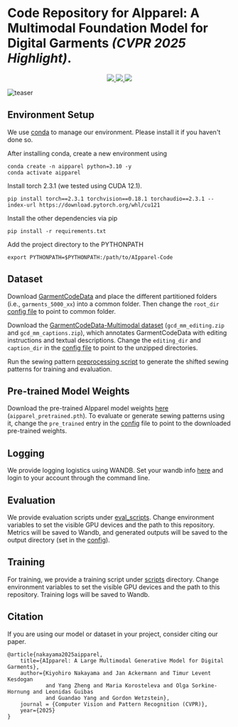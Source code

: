 # Code Repository for AIpparel: A Multimodal Foundation Model for Digital Garments _(CVPR 2025 Highlight)_. 
<p align="center">
  <a href='[https://arxiv.org/abs/2405.04533](https://arxiv.org/abs/2412.03937)'>
    <img src='https://img.shields.io/badge/Arxiv-2405.04533-A42C25?style=flat&logo=arXiv&logoColor=A42C25'>
  </a>
  <a href='https://georgenakayama.github.io/AIpparel/'>
  <img src='https://img.shields.io/badge/Project-Page-pink?style=flat&logo=Google%20chrome&logoColor=pink'>
  </a>
  <a href='https://huggingface.co/georgeNakayama/AIpparel'>
  <img src='https://img.shields.io/badge/%F0%9F%A4%97%20Hugging%20Face-Model-blue'>
  </a>
</p>

![teaser](assets/imgs/teaser.jpg)

## Environment Setup
We use [conda](https://docs.conda.io/projects/conda/en/latest/user-guide/install/index.html) to manage our environment. Please install it if you haven't done so. 

After installing conda, create a new environment using 
```
conda create -n aipparel python=3.10 -y 
conda activate aipparel
```
Install torch 2.3.1 (we tested using CUDA 12.1). 
```
pip install torch==2.3.1 torchvision==0.18.1 torchaudio==2.3.1 --index-url https://download.pytorch.org/whl/cu121
```
Install the other dependencies via pip 
```
pip install -r requirements.txt
```
Add the project directory to the PYTHONPATH 
```
export PYTHONPATH=$PYTHONPATH:/path/to/AIpparel-Code
```

## Dataset 


Download [GarmentCodeData](https://www.research-collection.ethz.ch/handle/20.500.11850/673889) and place the different partitioned folders (i.e., `garments_5000_xx`) into a common folder. Then change the `root_dir` [config file](configs/data_wrapper/dataset/gcd_mm.yaml) to point to common folder. 

Download the [GarmentCodeData-Multimodal dataset](https://huggingface.co/georgeNakayama/AIpparel) (`gcd_mm_editing.zip` and `gcd_mm_captions.zip`), which annotates GarmentCodeData with editing instructions and textual descriptions. Change the `editing_dir` and `caption_dir` in the [config file](configs/data_wrapper/dataset/gcd_mm.yaml) to point to the unzipped directories. 

Run the sewing pattern [preprocessing script](shift_specs.py) to generate the shifted sewing patterns for training and evaluation. 

## Pre-trained Model Weights
Download the pre-trained AIpparel model weights [here](https://huggingface.co/georgeNakayama/AIpparel) (`aipparel_pretrained.pth`). To evaluate or generate sewing patterns using it, change the `pre_trained` entry in the [config](configs/aipparel.yaml) file to point to the downloaded pre-trained weights.

## Logging
We provide logging logistics using WANDB. Set your wandb info [here](configs/experiment/wandb_info/wandb.yaml) and login to your account through the command line.

## Evaluation 
We provide evaluation scripts under [eval_scripts](eval_scripts). Change environment variables to set the visible GPU devices and the path to this repository. Metrics will be saved to Wandb, and generated outputs will be saved to the output directory (set in the [config](configs/aipparel.yaml)).

## Training
For training, we provide a training script under [scripts](scripts) directory. Change environment variables to set the visible GPU devices and the path to this repository. Training logs will be saved to Wandb.

## Citation

If you are using our model or dataset in your project, consider citing our paper.

```
@article{nakayama2025aipparel,
    title={AIpparel: A Large Multimodal Generative Model for Digital Garments}, 
    author={Kiyohiro Nakayama and Jan Ackermann and Timur Levent Kesdogan 
            and Yang Zheng and Maria Korosteleva and Olga Sorkine-Hornung and Leonidas Guibas
            and Guandao Yang and Gordon Wetzstein},
    journal = {Computer Vision and Pattern Recognition (CVPR)},
    year={2025}
}
```
